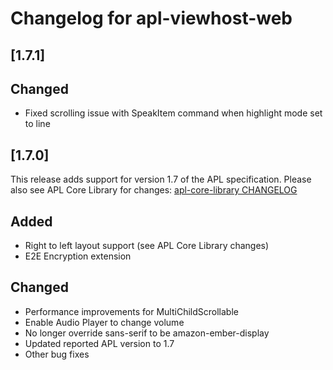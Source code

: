 # Changelog for apl-viewhost-web

## [1.7.1]

## Changed

- Fixed scrolling issue with SpeakItem command when highlight mode set to line

## [1.7.0]

This release adds support for version 1.7 of the APL specification. Please also see APL Core Library for changes: [apl-core-library CHANGELOG](https://github.com/alexa/apl-core-library/blob/master/CHANGELOG.md)

## Added

- Right to left layout support (see APL Core Library changes)
- E2E Encryption extension

## Changed

- Performance improvements for MultiChildScrollable
- Enable Audio Player to change volume
- No longer override sans-serif to be amazon-ember-display
- Updated reported APL version to 1.7
- Other bug fixes
